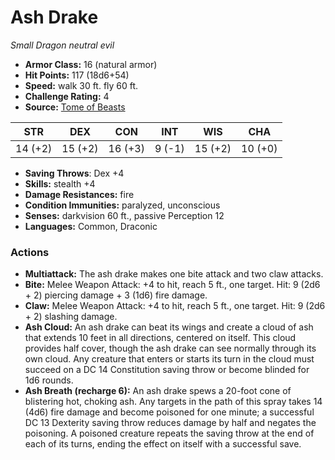# Ash Drake

*Small* *Dragon* *neutral evil*

- **Armor Class:** 16 (natural armor)
- **Hit Points:** 117 (18d6+54)
- **Speed:** walk 30 ft. fly 60 ft.
- **Challenge Rating:** 4
- **Source:** [Tome of Beasts](https://koboldpress.com/kpstore/product/tome-of-beasts-for-5th-edition-print/)

| STR | DEX | CON | INT | WIS | CHA |
| --- | --- | --- | --- | --- | --- |
| 14 (+2) | 15 (+2) | 16 (+3) | 9 (-1) | 15 (+2) | 10 (+0) |

- **Saving Throws**: Dex +4
- **Skills:** stealth +4
- **Damage Resistances:** fire
- **Condition Immunities:** paralyzed, unconscious
- **Senses:** darkvision 60 ft., passive Perception 12
- **Languages:** Common, Draconic
### Actions
- **Multiattack:** The ash drake makes one bite attack and two claw attacks.
- **Bite:** Melee Weapon Attack: +4 to hit, reach 5 ft., one target. Hit: 9 (2d6 + 2) piercing damage + 3 (1d6) fire damage.
- **Claw:** Melee Weapon Attack: +4 to hit, reach 5 ft., one target. Hit: 9 (2d6 + 2) slashing damage.
- **Ash Cloud:** An ash drake can beat its wings and create a cloud of ash that extends 10 feet in all directions, centered on itself. This cloud provides half cover, though the ash drake can see normally through its own cloud. Any creature that enters or starts its turn in the cloud must succeed on a DC 14 Constitution saving throw or become blinded for 1d6 rounds.
- **Ash Breath (recharge 6):** An ash drake spews a 20-foot cone of blistering hot, choking ash. Any targets in the path of this spray takes 14 (4d6) fire damage and become poisoned for one minute; a successful DC 13 Dexterity saving throw reduces damage by half and negates the poisoning. A poisoned creature repeats the saving throw at the end of each of its turns, ending the effect on itself with a successful save.

